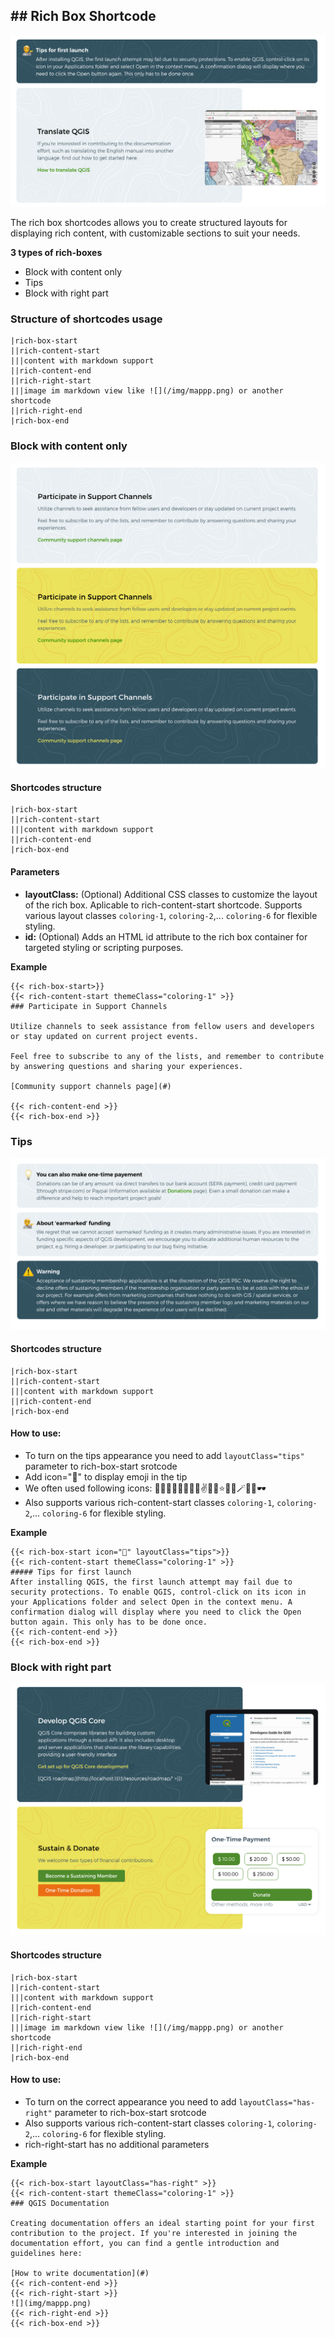 ## ## Rich Box Shortcode

![rich-box](img/rich-box.png)

The rich box shortcodes allows you to create structured layouts for displaying rich content, with customizable sections to suit your needs.

**3 types of rich-boxes** 
- Block with content only
- Tips 
- Block with right part 


### Structure of shortcodes usage
```
|rich-box-start 
||rich-content-start 
|||content with markdown support 
||rich-content-end
||rich-right-start 
|||image im markdown view like ![](/img/mappp.png) or another shortcode 
||rich-right-end
|rich-box-end
```

### Block with content only
![rich-box](img/rich-box-simple.png)

#### Shortcodes structure
```
|rich-box-start 
||rich-content-start 
|||content with markdown support 
||rich-content-end
|rich-box-end
```

#### Parameters
- **layoutClass:** (Optional) Additional CSS classes to customize the layout of the rich box. Aplicable to rich-content-start shortcode. Supports various layout classes `coloring-1`, `coloring-2`,... `coloring-6` for flexible styling. 
- **id:** (Optional) Adds an HTML id attribute to the rich box container for targeted styling or scripting purposes.

**Example**

```
{{< rich-box-start>}}
{{< rich-content-start themeClass="coloring-1" >}}
### Participate in Support Channels

Utilize channels to seek assistance from fellow users and developers or stay updated on current project events.

Feel free to subscribe to any of the lists, and remember to contribute by answering questions and sharing your experiences.

[Community support channels page](#)

{{< rich-content-end >}}
{{< rich-box-end >}}
```

### Tips
![rich-box](img/rich-box-tips.png)

#### Shortcodes structure
```
|rich-box-start 
||rich-content-start 
|||content with markdown support 
||rich-content-end
|rich-box-end
```
#### How to use:

- To turn on the tips appearance you need to add ``layoutClass="tips"`` parameter to rich-box-start srotcode
- Add icon="💁" to display emoji in the tip
- We often used following icons: 💁💭💬🤔🧑‍🎓🤓🖖✌️🦄🦸⭐🌀🔮🪄🛟💡🕶️
- Also supports various rich-content-start classes `coloring-1`, `coloring-2`,... `coloring-6` for flexible styling.  

**Example**
```
{{< rich-box-start icon="💁" layoutClass="tips">}}
{{< rich-content-start themeClass="coloring-1" >}}
##### Tips for first launch
After installing QGIS, the first launch attempt may fail due to security protections. To enable QGIS, control-click on its icon in your Applications folder and select Open in the context menu. A confirmation dialog will display where you need to click the Open button again. This only has to be done once.
{{< rich-content-end >}}
{{< rich-box-end >}}
```
### Block with right part
![rich-box-right](img/rich-box-right.png)

#### Shortcodes structure
```
|rich-box-start 
||rich-content-start 
|||content with markdown support 
||rich-content-end
||rich-right-start 
|||image im markdown view like ![](/img/mappp.png) or another shortcode 
||rich-right-end
|rich-box-end
```

#### How to use:

- To turn on the correct appearance you need to add ``layoutClass="has-right"`` parameter to rich-box-start srotcode
- Also supports various rich-content-start classes `coloring-1`, `coloring-2`,... `coloring-6` for flexible styling. 
- rich-right-start has no additional parameters

**Example**
```
{{< rich-box-start layoutClass="has-right" >}}
{{< rich-content-start themeClass="coloring-1" >}}
### QGIS Documentation

Creating documentation offers an ideal starting point for your first contribution to the project. If you're interested in joining the documentation effort, you can find a gentle introduction and guidelines here:

[How to write documentation](#)
{{< rich-content-end >}}
{{< rich-right-start >}}  
![](img/mappp.png)
{{< rich-right-end >}}
{{< rich-box-end >}}
```